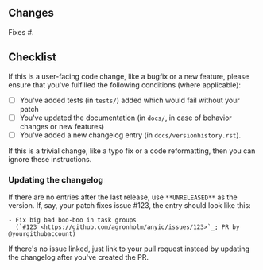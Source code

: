 <!-- Thank you for your contribution! -->
## Changes

Fixes #. <!-- Provide issue number if exists -->

<!-- Please give a short brief about these changes. -->

## Checklist

If this is a user-facing code change, like a bugfix or a new feature, please ensure that
you've fulfilled the following conditions (where applicable):

- [ ] You've added tests (in `tests/`) added which would fail without your patch
- [ ] You've updated the documentation (in `docs/`, in case of behavior changes or new
features)
- [ ] You've added a new changelog entry (in `docs/versionhistory.rst`).

If this is a trivial change, like a typo fix or a code reformatting, then you can ignore
these instructions.

### Updating the changelog

If there are no entries after the last release, use `**UNRELEASED**` as the version.
If, say, your patch fixes issue #123, the entry should look like this:

```
- Fix big bad boo-boo in task groups
  (`#123 <https://github.com/agronholm/anyio/issues/123>`_; PR by @yourgithubaccount)
```

If there's no issue linked, just link to your pull request instead by updating the
changelog after you've created the PR.
